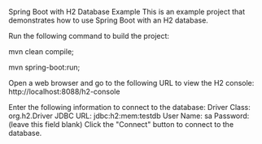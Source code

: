 Spring Boot with H2 Database Example
This is an example project that demonstrates how to use Spring Boot with an H2 database.

Run the following command to build the project:

mvn clean compile;

mvn spring-boot:run;

Open a web browser and go to the following URL to view the H2 console:
http://localhost:8088/h2-console

Enter the following information to connect to the database:
Driver Class: org.h2.Driver
JDBC URL: jdbc:h2:mem:testdb
User Name: sa
Password: (leave this field blank)
Click the "Connect" button to connect to the database.
